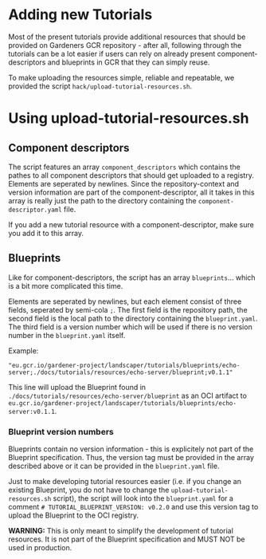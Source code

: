 # Adding new Tutorials

Most of the present tutorials provide additional resources that should be provided on Gardeners GCR repository - after all, following through the tutorials can be a lot easier if users can rely on already present component-descriptors and blueprints in GCR that they can simply reuse.

To make uploading the resources simple, reliable and repeatable, we provided the script `hack/upload-tutorial-resources.sh`.

# Using upload-tutorial-resources.sh

## Component descriptors

The script features an array `component_descriptors` which contains the pathes to all component descriptors that should get uploaded to a registry. Elements are seperated by newlines. Since the repository-context and version information are part of the component-descriptor, all it takes in this array is really just the path to the directory containing the `component-descriptor.yaml` file.

If you add a new tutorial resource with a component-descriptor, make sure you add it to this array.

## Blueprints

Like for component-descriptors, the script has an array `blueprints`... which is a bit more complicated this time.

Elements are seperated by newlines, but each element consist of three fields, seperated by semi-cola `;`. The first field is the repository path, the second field is the local path to the directory containing the `blueprint.yaml`. The third field is a version number which will be used if there is no version number in the `blueprint.yaml` itself.

Example:

```
"eu.gcr.io/gardener-project/landscaper/tutorials/blueprints/echo-server;./docs/tutorials/resources/echo-server/blueprint;v0.1.1"
```

This line will upload the Blueprint found in `./docs/tutorials/resources/echo-server/blueprint` as an OCI artifact to `eu.gcr.io/gardener-project/landscaper/tutorials/blueprints/echo-server:v0.1.1`.

### Blueprint version numbers

Blueprints contain no version information - this is explicitely not part of the Blueprint specification. Thus, the version tag must be provided in the array described above or it can be provided in the `blueprint.yaml` file.

Just to make developing tutorial resources easier (i.e. if you change an existing Blueprint, you do not have to change the `upload-tutorial-resources.sh` script), the script will look into the `blueprint.yaml` for a comment `# TUTORIAL_BLUEPRINT_VERSION: v0.2.0` and use this version tag to upload the Blueprint to the OCI registry.

**WARNING:** This is only meant to simplify the development of tutorial resources. It is not part of the Blueprint specification and MUST NOT be used in production.
